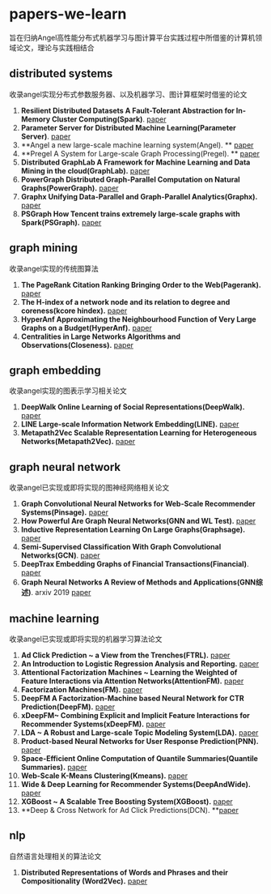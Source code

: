 # papers-we-learn
旨在归纳Angel高性能分布式机器学习与图计算平台实践过程中所借鉴的计算机领域论文，理论与实践相结合
## distributed systems
收录angel实现分布式参数服务器、以及机器学习、图计算框架时借鉴的论文
1. **Resilient Distributed Datasets A Fault-Tolerant Abstraction for In-Memory Cluster Computing(Spark)**.  [paper](https://www.usenix.org/system/files/conference/nsdi12/nsdi12-final138.pdf)
2. **Parameter Server for Distributed Machine Learning(Parameter Server)**. [paper](https://pdfs.semanticscholar.org/30e9/4e24d67994c5a8e2f20f852a51d28a720de2.pdf)
3. **Angel a new large-scale machine learning system(Angel). ** [paper](https://watermark.silverchair.com/nwx018.pdf?token=AQECAHi208BE49Ooan9kkhW_Ercy7Dm3ZL_9Cf3qfKAc485ysgAAApgwggKUBgkqhkiG9w0BBwagggKFMIICgQIBADCCAnoGCSqGSIb3DQEHATAeBglghkgBZQMEAS4wEQQM7WLJn4lqzHtLysYMAgEQgIICS1NYL7L5PcMcKzXEss8zpE5bJGQM8Lp_eK177hnLQYZj8Po6_25C0NaYCld_YGmKREgMhLy498bUT5vRKrUncFOkkVFmfLIwxZ-vUg0Czgo63lZWZYgjHBe8jt0zDKVlvWt4lIgP0DDqJvmXjzqRXS3uw8CPHPevqXpFpBwqw5UU-Txky0YxP_VWRuF3qpXMSqqk8nfiTCracFXuwNO2VSOibKcjGUTA-iiI2jzwd2VbKZij1pl9FLBdvtf-cay203nXfHdMbks2h9aETkKGNinch2B46oBifczW8aw4-OVsKTS2SSgt0FqLFDPr-_lzEEYKSXhkSFkQPSpRemrAuTQr9cOPWjk5WK9tMP862Ld19d7hDy6Q7_mawu0SKkjiS6pfXQ6EpJlck97BwibHUYdlDGsSWwi7mMcsPIxxiGNFU7SoDuHTXDyiOSskg6HezlGwyZ5ZC_BMWrzW3auluw5SrL_o87NRhkSSnDJ5W5jszzvjjTbGLDGWjsusHieXOzVkJUiSmUF3kkr8wz_DV2fpjffdRgsxBkeSMPEhpnmYIaP-uB9CRnbhqFTy7FzscG0GgrgvhGI8CEd255b0HyYLLrdhUYQ-2zZnP0QokWtoVadt8L1VLRQFqut76VlaId8s8mDwqnONMYaDdXjxyRcg1nIW7hH3eAI_eYfEDF2xipmuMrv8uo4eY_aiiAhJYGg7O9oesspWGS9dVkP0TuujwnRweNo3CKyGarux1re9ysLu105TNUFM3NfCDCal5My2m6cPfvUnYrEZ)
4. **Pregel A System for Large-scale Graph Processing(Pregel). ** [paper](https://kowshik.github.io/JPregel/pregel_paper.pdf)
5. **Distributed GraphLab A Framework for Machine Learning and Data Mining in the cloud(GraphLab).** [paper](http://vldb.org/pvldb/vol5/p716_yuchenglow_vldb2012.pdf)
6. **PowerGraph Distributed Graph-Parallel Computation on Natural Graphs(PowerGraph).** [paper](https://www.usenix.org/system/files/conference/osdi12/osdi12-final-167.pdf)
7. **Graphx Unifying Data-Parallel and Graph-Parallel Analytics(Graphx).** [paper](https://endymecy.gitbooks.io/spark-graphx-source-analysis/content/docs/graphx.pdf)
8. **PSGraph How Tencent trains extremely large-scale graphs with Spark(PSGraph).** [paper](https://ieeexplore.ieee.org/stamp/stamp.jsp?tp=&arnumber=9101887)

## graph mining
收录angel实现的传统图算法
1. **The PageRank Citation Ranking Bringing Order to the Web(Pagerank).** [paper](http://citeseerx.ist.psu.edu/viewdoc/download;jsessionid=6B71249025955741845EB201BE407DD2?doi=10.1.1.38.5427&rep=rep1&type=pdf)
2. **The H-index of a network node and its relation to degree and coreness(kcore hindex).** [paper](https://scinapse.io/papers/2261717057)
3. **HyperAnf Approximating the Neighbourhood Function of Very Large Graphs on a Budget(HyperAnf).** [paper](https://arxiv.org/pdf/1011.5599.pdf)
4. **Centralities in Large Networks Algorithms and Observations(Closeness).** [paper](https://www.cs.cmu.edu/~ukang/papers/CentralitySDM2011.pdf)

## graph embedding 
收录angel实现的图表示学习相关论文
1. **DeepWalk Online Learning of Social Representations(DeepWalk).** [paper](https://arxiv.org/pdf/1403.6652.pdf)
2. **LINE Large-scale Information Network Embedding(LINE).** [paper](https://arxiv.org/pdf/1503.03578.pdf)
3. **Metapath2Vec Scalable Representation Learning for Heterogeneous Networks(Metapath2Vec).** [paper](https://ericdongyx.github.io/papers/KDD17-dong-chawla-swami-metapath2vec.pdf)

## graph neural network
收录angel已实现或即将实现的图神经网络相关论文
1. **Graph Convolutional Neural Networks for Web-Scale Recommender Systems(Pinsage).** [paper](https://arxiv.org/pdf/1806.01973.pdf)
2. **How Powerful Are Graph Neural Networks(GNN and WL Test).** [paper](https://arxiv.org/pdf/1810.00826.pdf)
3. **Inductive Representation Learning On Large Graphs(Graphsage).** [paper](https://arxiv.org/pdf/1706.02216.pdf)
4. **Semi-Supervised Classification With Graph Convolutional Networks(GCN)**. [paper](https://arxiv.org/pdf/1609.02907.pdf)
5. **DeepTrax Embedding Graphs of Financial Transactions(Financial)**.  [paper](https://arxiv.org/pdf/1907.07225.pdf)
6. **Graph Neural Networks A Review of Methods and Applications(GNN综述)**. arxiv 2019  [paper](https://arxiv.org/pdf/1812.08434.pdf)


## machine learning
收录angel已实现或即将实现的机器学习算法论文
1. **Ad Click Prediction ~ a View from the Trenches(FTRL).** [paper](https://static.googleusercontent.com/media/research.google.com/zh-CN//pubs/archive/41159.pdf)
2. **An Introduction to Logistic Regression Analysis and Reporting.** [paper](https://datajobs.com/data-science-repo/Logistic-Regression-[Peng-et-al].pdf)
3. **Attentional Factorization Machines ~ Learning the Weighted of Feature Interactions via Attention Networks(AttentionFM).** [paper](https://www.ijcai.org/Proceedings/2017/0435.pdf)
4. **Factorization Machines(FM).** [paper](https://www.csie.ntu.edu.tw/~b97053/paper/Rendle2010FM.pdf)
5. **DeepFM A Factorization-Machine based Neural Network for CTR Prediction(DeepFM).** [paper](https://www.ijcai.org/Proceedings/2017/0239.pdf)
6. **xDeepFM~ Combining Explicit and Implicit Feature Interactions for Recommender Systems(xDeepFM).** [paper](https://arxiv.org/pdf/1803.05170.pdf)
7. **LDA ~ A Robust and Large-scale Topic Modeling System(LDA).** [paper](http://www.vldb.org/pvldb/vol10/p1406-yu.pdf)
8. **Product-based Neural Networks for User Response Prediction(PNN).** [paper](https://arxiv.org/pdf/1611.00144.pdf)
9. **Space-Efficient Online Computation of Quantile Summaries(Quantile Summaries).** [paper](http://infolab.stanford.edu/~datar/courses/cs361a/papers/quantiles.pdf)
10. **Web-Scale K-Means Clustering(Kmeans).** [paper](https://www.eecs.tufts.edu/~dsculley/papers/fastkmeans.pdf)
11. **Wide & Deep Learning for Recommender Systems(DeepAndWide).** [paper](https://arxiv.org/pdf/1606.07792.pdf)
12. **XGBoost ~ A Scalable Tree Boosting System(XGBoost).** [paper](https://arxiv.org/pdf/1603.02754.pdf)
13. **Deep & Cross Network for Ad Click Predictions(DCN). **[paper](https://arxiv.org/pdf/1708.05123.pdf)

## nlp

自然语言处理相关的算法论文

1. **Distributed Representations of Words and Phrases and their Compositionality (Word2Vec).** [paper](https://papers.nips.cc/paper/5021-distributed-representations-of-words-and-phrases-and-their-compositionality.pdf)
